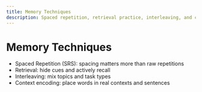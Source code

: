 ```yaml
---
title: Memory Techniques
description: Spaced repetition, retrieval practice, interleaving, and context-based encoding.
---
```


# Memory Techniques

- Spaced Repetition (SRS): spacing matters more than raw repetitions
- Retrieval: hide cues and actively recall
- Interleaving: mix topics and task types
- Context encoding: place words in real contexts and sentences


